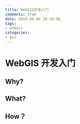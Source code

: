 ```yaml
---
title: WebGIS开发入门
comments: true
date: 2019-08-04 20:28:08
tags:
- webgis
categories:
- gis
---
```


# WebGIS 开发入门

## Why?

## What?

## How？
